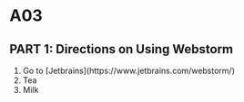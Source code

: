 # A03
<h2>PART 1: Directions on Using Webstorm</h2>
<ol>
  <li>Go to [Jetbrains](https://www.jetbrains.com/webstorm/) </li>
  <li>Tea</li>
  <li>Milk</li>
</ol>

